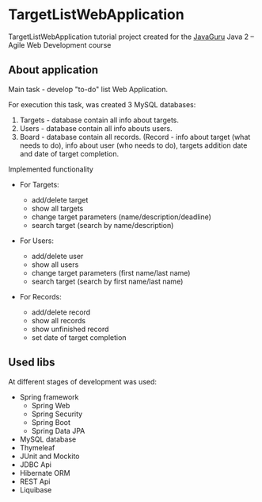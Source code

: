 # TargetListWebApplication

TargetListWebApplication tutorial project created for the [JavaGuru](https://javaguru.lv/) Java 2 – Agile Web Development course

## About application
Main task - develop "to-do" list Web Application.

For execution this task, was created 3 MySQL databases:
1) Targets - database contain all info about targets.
2) Users - database contain all info abouts users.
3) Board - database contain all records. (Record - info about target (what needs to do), info about user (who needs to do), targets addition date and date of target completion.

Implemented functionality
* For Targets:
   * add/delete target
   * show all targets
   * change target parameters (name/description/deadline)
   * search target (search by name/description)

* For Users:
    * add/delete user
   * show all users
   * change target parameters (first name/last name)
   * search target (search by first name/last name)

* For Records:
   * add/delete record
   * show all records
   * show unfinished record 
   * set date of target completion
  
## Used libs

At different stages of development was used:

* Spring framework
  * Spring Web
  * Spring Security
  * Spring Boot 
  * Spring Data JPA  
* MySQL database
* Thymeleaf  
* JUnit and Mockito  
* JDBC Api
* Hibernate ORM
* REST Api
* Liquibase
